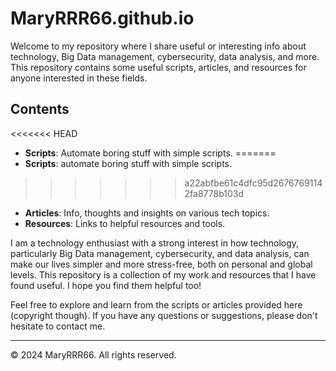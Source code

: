 # MaryRRR66.github.io

Welcome to my repository where I share useful or interesting info about technology, Big Data management, cybersecurity, data analysis, and more. This repository contains some useful scripts, articles, and resources for anyone interested in these fields.

## Contents

<<<<<<< HEAD
- **Scripts**: Automate boring stuff with simple scripts.
=======
- **Scripts**: automate boring stuff with simple scripts.
>>>>>>> a22abfbe61c4dfc95d26767691142fa8778b103d
- **Articles**: Info, thoughts and insights on various tech topics.
- **Resources**: Links to helpful resources and tools.

I am a technology enthusiast with a strong interest in how technology, particularly Big Data management, cybersecurity, and data analysis, can make our lives simpler and more stress-free, both on personal and global levels. This repository is a collection of my work and resources that I have found useful. I hope you find them helpful too!

Feel free to explore and learn from the scripts or articles provided here (copyright though). If you have any questions or suggestions, please don't hesitate to contact me.

---
© 2024 MaryRRR66. All rights reserved.
